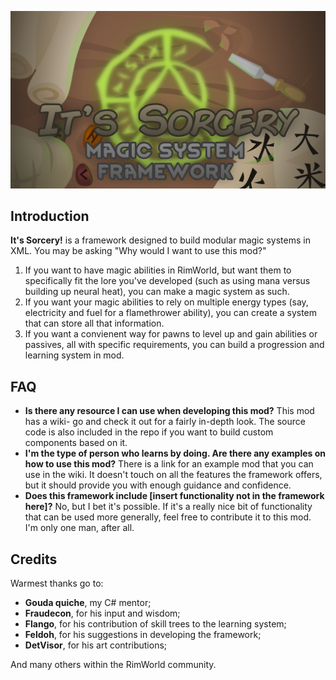 ![Preview](About/Preview.png)

## Introduction
**It's Sorcery!** is a framework designed to build modular magic systems in XML. You may be asking "Why would I want to use this mod?"

1) If you want to have magic abilities in RimWorld, but want them to specifically fit the lore you've developed (such as using mana versus building up neural heat), you can make a magic system as such.
2) If you want your magic abilities to rely on multiple energy types (say, electricity and fuel for a flamethrower ability), you can create a system that can store all that information.
3) If you want a convienent way for pawns to level up and gain abilities or passives, all with specific requirements, you can build a progression and learning system in mod.

## FAQ

- **Is there any resource I can use when developing this mod?** This mod has a wiki- go and check it out for a fairly in-depth look. The source code is also included in the repo if you want to build custom components based on it.
- **I'm the type of person who learns by doing. Are there any examples on how to use this mod?** There is a link for an example mod that you can use in the wiki. It doesn't touch on all the features the framework offers, but it should provide you with enough guidance and confidence.
- **Does this framework include [insert functionality not in the framework here]?** No, but I bet it's possible. If it's a really nice bit of functionality that can be used more generally, feel free to contribute it to this mod. I'm only one man, after all.

## Credits
Warmest thanks go to:

- **Gouda quiche**, my C# mentor;
- **Fraudecon**, for his input and wisdom;
- **Flango**, for his contribution of skill trees to the learning system;
- **Feldoh**, for his suggestions in developing the framework;
- **DetVisor**, for his art contributions;

And many others within the RimWorld community.
